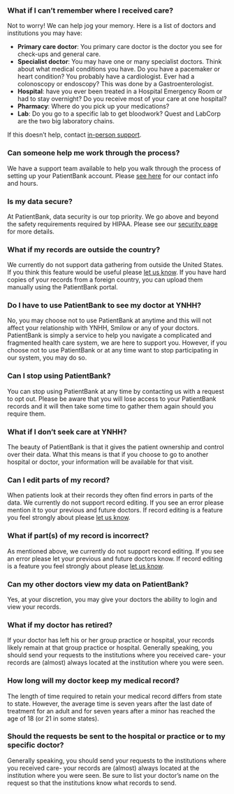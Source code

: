### What if I can’t remember where I received care? 
Not to worry! We can help jog your memory. Here is a list of doctors and institutions you may have: 

- **Primary care doctor**: You primary care doctor is the doctor you see for check-ups and general care.   
- **Specialist doctor**: You may have one or many specialist doctors. Think about what medical conditions you have. Do you have a pacemaker or heart condition? You probably have a cardiologist. Ever had a colonoscopy or endoscopy? This was done by a Gastroenterologist.  
- **Hospital**: have you ever been treated in a Hospital Emergency Room or had to stay overnight? Do you receive most of your care at one hospital?  
- **Pharmacy**: Where do you pick up your medications? 
- **Lab**: Do you go to a specific lab to get bloodwork? Quest and LabCorp are the two big laboratory chains. 

If this doesn’t help, contact [in-person support](/contact).

### Can someone help me work through the process? 
We have a support team available to help you walk through the process of setting up your PatientBank account. Please [see here](/contact) for our contact info and hours.

### Is my data secure? 
At PatientBank, data security is our top priority. We go above and beyond the safety requirements required by HIPAA. Please see our [security page](https://www.patientbank.us/hipaa) for more details. 

### What if my records are outside the country? 
We currently do not support data gathering from outside the United States. If you think this feature would be useful please [let us know](/contact). If you have hard copies of your records from a foreign country, you can upload them manually using the PatientBank portal.

### Do I have to use PatientBank to see my doctor at YNHH? 
No, you may choose not to use PatientBank at anytime and this will not affect your relationship with YNHH, Smilow or any of your doctors. PatientBank is simply a service to help you navigate a complicated and fragmented health care system, we are here to support you. However, if you choose not to use PatientBank or at any time want to stop participating in our system, you may do so.

### Can I stop using PatientBank? 
You can stop using PatientBank at any time by contacting us with a request to opt out. Please be aware that you will lose access to your PatientBank records and it will then take some time to gather them again should you require them.

### What if I don’t seek care at YNHH? 
The beauty of PatientBank is that it gives the patient ownership and control over their data. What this means is that if you choose to go to another hospital or doctor, your information will be available for that visit. 

### Can I edit parts of my record? 
When patients look at their records they often find errors in parts of the data. We currently do not support record editing. If you see an error please mention it to your previous and future doctors. If record editing is a feature you feel strongly about please [let us know](/contact). 

### What if part(s) of my record is incorrect? 
As mentioned above, we currently do not support record editing. If you see an error please let your previous and future doctors know. If record editing is a feature you feel strongly about please [let us know](/contact).

### Can my other doctors view my data on PatientBank? 
Yes, at your discretion, you may give your doctors the ability to login and view your records.

### What if my doctor has retired?
If your doctor has left his or her group practice or hospital, your records likely remain at that group practice or hospital. Generally speaking, you should send your requests to the institutions where you received care- your records are (almost) always located at the institution where you were seen.  

### How long will my doctor keep my medical record?
The length of time required to retain your medical record differs from state to state. However, the average time is seven years after the last date of treatment for an adult and for seven years after a minor has reached the age of 18 (or 21 in some states).

### Should the requests be sent to the hospital or practice or to my specific doctor?
Generally speaking, you should send your requests to the institutions where you received care- your records are (almost) always located at the institution where you were seen. Be sure to list your doctor’s name on the request so that the institutions know what records to send.
